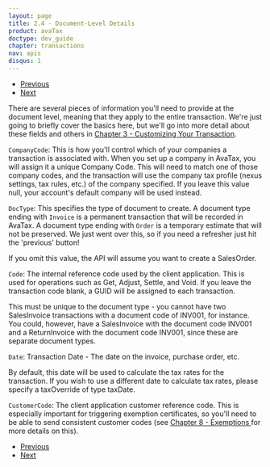 ```yaml
---
layout: page
title: 2.4 - Document-Level Details
product: avaTax
doctype: dev_guide
chapter: transactions
nav: apis
disqus: 1
---
```

<ul class="pager">
  <li class="previous"><a href="/avatax/dev-guide/transactions/document-types/"><i class="glyphicon glyphicon-chevron-left"></i>Previous</a></li>
  <li class="next"><a href="/avatax/dev-guide/transactions/line-items/">Next<i class="glyphicon glyphicon-chevron-right"></i></a></li>
</ul>
There are several pieces of information you'll need to provide at the document level, meaning that they apply to the entire transaction. We're just going to briefly cover the basics here, but we'll go into more detail about these fields and others in <a class="dev-guide-link" href="/avatax/dev-guide/transactions/customizing-your-transaction/">Chapter 3 - Customizing Your Transaction</a>. 

<code>CompanyCode</code>: This is how you'll control which of your companies a transaction is associated with. When you set up a company in AvaTax, you will assign it a unique Company Code. This will need to match one of those company codes, and the transaction will use the company tax profile (nexus settings, tax rules, etc.) of the company specified. If you leave this value null, your account's default company will be used instead.

<code>DocType</code>: This specifies the type of document to create. A document type ending with <code>Invoice</code> is a permanent transaction that will be recorded in AvaTax. A document type ending with <code>Order</code> is a temporary estimate that will not be preserved. We just went over this, so if you need a refresher just hit the 'previous' button!

If you omit this value, the API will assume you want to create a SalesOrder.

<code>Code</code>: The internal reference code used by the client application. This is used for operations such as Get, Adjust, Settle, and Void. If you leave the transaction code blank, a GUID will be assigned to each transaction.

This must be unique to the document type - you cannot have two SalesInvoice transactions with a document code of INV001, for instance. You could, however, have a SalesInvoice with the document code INV001 and a ReturnInvoice with the document code INV001, since these are separate document types.

<code>Date</code>: Transaction Date - The date on the invoice, purchase order, etc.

By default, this date will be used to calculate the tax rates for the transaction. If you wish to use a different date to calculate tax rates, please specify a taxOverride of type taxDate.

<code>CustomerCode</code>: The client application customer reference code. This is especially important for triggering exemption certificates, so you'll need to be able to send consistent customer codes (see <a class="dev-guide-link" href="/avatax/dev-guide/exemptions/">Chapter 8 - Exemptions </a>for more details on this).

<ul class="pager">
  <li class="previous"><a href="/avatax/dev-guide/transactions/document-types/"><i class="glyphicon glyphicon-chevron-left"></i>Previous</a></li>
  <li class="next"><a href="/avatax/dev-guide/transactions/line-items/">Next<i class="glyphicon glyphicon-chevron-right"></i></a></li>
</ul>